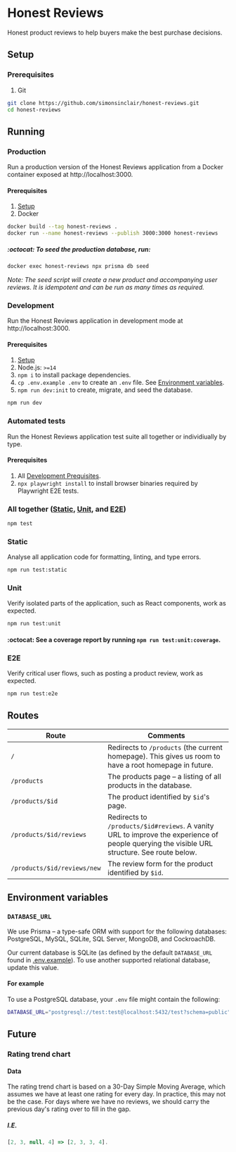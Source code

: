 # Honest Reviews

Honest product reviews to help buyers make the best purchase decisions.

## Setup

### Prerequisites

1. Git

```sh
git clone https://github.com/simonsinclair/honest-reviews.git
cd honest-reviews
```

## Running

### Production

Run a production version of the Honest Reviews application from a Docker container exposed at http://localhost:3000.

#### Prerequisites

1. [Setup](#setup)
2. Docker

```sh
docker build --tag honest-reviews .
docker run --name honest-reviews --publish 3000:3000 honest-reviews
```

##### :octocat: To seed the production database, run:

```sh
docker exec honest-reviews npx prisma db seed
```

_Note: The seed script will create a new product and accompanying user reviews. It is idempotent and can be run as many times as required._

### Development

Run the Honest Reviews application in development mode at http://localhost:3000.

#### Prerequisites

1. [Setup](#setup)
2. Node.js: `>=14`
3. `npm i` to install package dependencies.
4. `cp .env.example .env` to create an `.env` file. See [Environment variables](#environment-variables).
5. `npm run dev:init` to create, migrate, and seed the database.

```sh
npm run dev
```

### Automated tests

Run the Honest Reviews application test suite all together or individiually by type.

#### Prerequisites

1. All [Development Prequisites](#prerequisites-2).
2. `npx playwright install` to install browser binaries required by Playwright E2E tests.

### All together ([Static](#static), [Unit](#unit), and [E2E](#e2e))

```sh
npm test
```

### Static

Analyse all application code for formatting, linting, and type errors.

```sh
npm run test:static
```

### Unit

Verify isolated parts of the application, such as React components, work as expected.

```sh
npm run test:unit
```

#### :octocat: See a coverage report by running `npm run test:unit:coverage`.

### E2E

Verify critical user flows, such as posting a product review, work as expected.

```sh
npm run test:e2e
```

## Routes

| Route                       | Comments                                                                                                                                    |
| --------------------------- | ------------------------------------------------------------------------------------------------------------------------------------------- |
| `/`                         | Redirects to `/products` (the current homepage). This gives us room to have a root homepage in future.                                      |
| `/products`                 | The products page – a listing of all products in the database.                                                                              |
| `/products/$id`             | The product identified by `$id`'s page.                                                                                                     |
| `/products/$id/reviews`     | Redirects to `/products/$id#reviews`. A vanity URL to improve the experience of people querying the visible URL structure. See route below. |
| `/products/$id/reviews/new` | The review form for the product identified by `$id`.                                                                                        |

## Environment variables

### `DATABASE_URL`

We use Prisma – a type-safe ORM with support for the following databases: PostgreSQL, MySQL, SQLite, SQL Server, MongoDB, and CockroachDB.

Our current database is SQLite (as defined by the default `DATABASE_URL` found in [.env.example](.env.example)). To use another supported relational database, update this value.

#### For example

To use a PostgreSQL database, your `.env` file might contain the following:

```sh
DATABASE_URL="postgresql://test:test@localhost:5432/test?schema=public"
```

## Future

### Rating trend chart

#### Data

The rating trend chart is based on a 30-Day Simple Moving Average, which assumes we have at least one rating for every day. In practice, this may not be the case. For days where we have no reviews, we should carry the previous day's rating over to fill in the gap.

##### I.E.

```ts
[2, 3, null, 4] => [2, 3, 3, 4].
```
